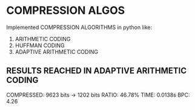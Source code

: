# COMPRESSION ALGOS 
Implemented COMPRESSION ALGORITHMS in python like:
1. ARITHMETIC CODING
2. HUFFMAN CODING 
3. ADAPTIVE ARITHMETIC CODING 

## RESULTS REACHED IN ADAPTIVE ARITHMETIC CODING
COMPRESSED: 9623 bits -> 1202 bits 
RATIO: 46.78% 
TIME: 0.0138s 
BPC: 4.26 

